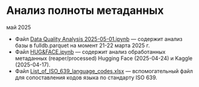 # Анализ полноты метаданных
май 2025

- Файл [Data Quality Analysis 2025-05-01.ipynb](https://github.com/datenoio/analytics_metadata/blob/master/Data%20Quality%20Analysis%202025-05-01.ipynb) — содержит анализ базы  в fulldb.parquet на момент 21-22 марта 2025 г. 
- Файл [HUG&FACE.ipynb](https://github.com/datenoio/analytics_metadata/blob/master/HUG%26FACE.ipynb) — содержит анализ обработанных метаданных (reaper/processed) Hugging Face (2025-04-24) и Kaggle (2025-04-17).
- Файл [List_of_ISO_639_language_codes.xlsx](https://github.com/datenoio/analytics_metadata/blob/master/List_of_ISO_639_language_codes.xlsx) — вспомогательный файл для сопоставления кодов языка по стандарту ISO 639. 
